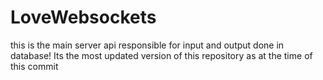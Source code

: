 # LoveWebsockets
this is the main server api responsible for input and output done in database!
Its the most updated version of this repository as at the time of this commit
